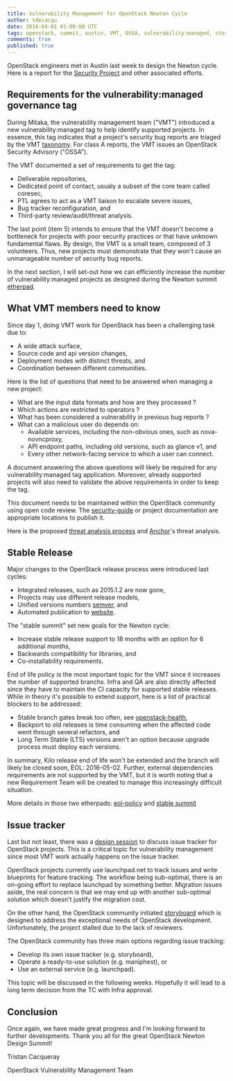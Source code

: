 ```yaml
---
title: Vulnerability Management for OpenStack Newton Cycle
author: tdecacqu
date: 2016-04-01 01:00:00 UTC
tags: openstack, summit, austin, VMT, OSSA, vulnerability:managed, storyboard
comments: true
published: true
---
```


OpenStack engineers met in Austin last week to design the Newton cycle.
Here is a report for the [Security Project](https://security.openstack.org)
and other associated efforts.


## Requirements for the vulnerability:managed governance tag

During Mitaka, the vulnerability management team ("VMT") introduced a new
vulnerability:managed tag to help identify supported projects.
In essence, this tag indicates that a project's security bug reports are triaged by the VMT
[taxonomy](http://security.openstack.org/vmt-process.html#incident-report-taxonomy).
For class A reports, the VMT issues an OpenStack Security Advisory ("OSSA").

The VMT documented a set of requirements to get the tag:

* Deliverable repositories,
* Dedicated point of contact, usualy a subset of the core team called coresec,
* PTL agrees to act as a VMT liaison to escalate severe issues,
* Bug tracker reconfiguration, and
* Third-party review/audit/threat analysis.

The last point (item 5) intends to ensure that the VMT doesn't become a
bottleneck for projects with poor security practices or that have unknown
fundamental flaws.
By design, the VMT is a small team, composed of 3 volunteers.
Thus, new projects must demonstrate that they won't cause an unmanageable
number of security bug reports.

In the next section, I will set-out how we can efficiently increase the
number of vulnerability:managed projects as designed during the Newton summit
[etherpad](https://etherpad.openstack.org/p/security-newton-summit-threatanalysis).


## What VMT members need to know

Since day 1, doing VMT work for OpenStack has been a challenging task due to:

* A wide attack surface,
* Source code and api version changes,
* Deployment modes with distinct threats, and
* Coordination between different communities.

Here is the list of questions that need to be answered when managing a new
project:

* What are the input data formats and how are they processed ?
* Which actions are restricted to operators ?
* What has been considered a vulnerability in previous bug reports ?
* What can a malicious user do depends on:
  * Available services, including the non-obvious ones, such as nova-novncproxy,
  * API endpoint paths, including old versions, such as glance v1, and
  * Every other network-facing service to which a user can connect.

A document answering the above questions will likely be required for any
vulnerability:managed tag application.
Moreover, already supported projects will also need to validate the above
requirements in order to keep the tag.

This document needs to be maintained within the OpenStack community using
open code review. The [security-guide](http://docs.openstack.org/sec/) or
project documentation are appropriate locations to publish it.

Here is the proposed
[threat analysis process](http://openstack-security.github.io/collaboration/2016/04/26/threat-analysis-process.html)
and
[Anchor](http://openstack-security.github.io/threatanalysis/2016/02/07/anchorTA.html)'s
threat analysis.



## Stable Release

Major changes to the OpenStack release process were introduced last cycles:

* Integrated releases, such as 2015.1.2 are now gone,
* Projects may use different release models,
* Unified versions numbers [semver](http://semver.org), and
* Automated publication to [website](http://releases.openstack.org/).

The "stable summit" set new goals for the Newton cycle:

* Increase stable release support to 18 months with an option for 6 additional
  months,
* Backwards compatibility for libraries, and
* Co-installability requirements.

End of life policy is the most important topic for the VMT since it increases
the number of supported branchs. Infra and QA are also directly affected since
they have to maintain the CI capacity for supported stable releases. While in
theory it's possible to extend support, here is a list of practical blockers to
be addressed:

* Stable branch gates break too often, see
  [openstack-health](http://status.openstack.org/openstack-health/#/g/build_queue/periodic-stable),
* Backport to old releases is time consuming when the affected code went
  through several refactors, and
* Long Term Stable (LTS) versions aren't an option because upgrade process
  must deploy each versions.

In summary, Kilo release end of life won't be extended and the branch will
likely be closed soon, EOL: 2016-05-02. Further, external dependencies
requirements are not supported by the VMT, but it is worth noting that a new
Requirement Team will be created to manage this increasingly difficult
situation.

More details in those two etherpads:
[eol-policy](https://etherpad.openstack.org/p/stable-branch-eol-policy-newton)
and
[stable summit](https://etherpad.openstack.org/p/newton-stable-summit)


## Issue tracker

Last but not least, there was a
[design session](https://etherpad.openstack.org/p/newton-infra-community-task-tracking)
to discuss issue tracker for OpenStack projects. This is a critical topic for
vulnerability management since most VMT work actually happens on the issue
tracker.

OpenStack projects currently use launchpad.net to track issues and write
blueprints for feature tracking. The workflow being sub-optimal, there is an
on-going effort to replace launchpad by something better. Migration issues
aside, the real concern is that we may end up with another sub-optimal solution
which doesn't justify the migration cost.

On the other hand, the OpenStack community initiated
[storyboard](https://storyboard.openstack.org) which is designed to address
the exceptional needs of OpenStack development. Unfortunately, the project
stalled due to the lack of reviewers.

The OpenStack community has three main options regarding issue tracking:

* Develop its own issue tracker (e.g. storyboard),
* Operate a ready-to-use solution (e.g. maniphest), or
* Use an external service (e.g. launchpad).

This topic will be discussed in the following weeks.
Hopefully it will lead to a long term decision from the TC with Infra
approval.


## Conclusion

Once again, we have made great progress and I'm looking forward to further
developments.
Thank you all for the great OpenStack Newton Design Summit!

Tristan Cacqueray

OpenStack Vulnerability Management Team

